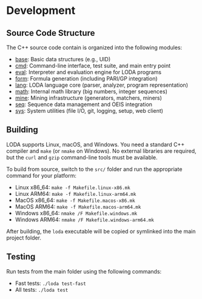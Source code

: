 # Development

## Source Code Structure

The C++ source code contain is organized into the following modules:

- [base](base): Basic data structures (e.g., UID)
- [cmd](cmd): Command-line interface, test suite, and main entry point
- [eval](eval): Interpreter and evaluation engine for LODA programs
- [form](form): Formula generation (including PARI/GP integration)
- [lang](lang): LODA language core (parser, analyzer, program representation)
- [math](math): Internal math library (big numbers, integer sequences)
- [mine](mine): Mining infrastructure (generators, matchers, miners)
- [seq](seq): Sequence data management and OEIS integration
- [sys](sys): System utilities (file I/O, git, logging, setup, web client)

## Building

LODA supports Linux, macOS, and Windows. You need a standard C++ compiler and `make` (or `nmake` on Windows). No external libraries are required, but the `curl` and `gzip` command-line tools must be available.

To build from source, switch to the `src/` folder and run the appropriate command for your platform:

* Linux x86\_64: `make -f Makefile.linux-x86.mk`
* Linux ARM64: `make -f Makefile.linux-arm64.mk`
* MacOS x86\_64: `make -f Makefile.macos-x86.mk`
* MacOS ARM64: `make -f Makefile.macos-arm64.mk`
* Windows x86\_64: `nmake /F Makefile.windows.mk`
* Windows ARM64: `nmake /F Makefile.windows-arm64.mk`

After building, the `loda` executable will be copied or symlinked into the main project folder.

## Testing

Run tests from the main folder using the following commands:

- Fast tests: `./loda test-fast`
- All tests: `./loda test`
